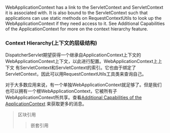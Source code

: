 WebApplicationContext has a link to the ServletContext and ServletContext it is associated with.
It is also bound to the ServletContext such that applications can use static methods on
RequestContextUtils to look up the WebApplicationContext if they need access to it.
 See Additional Capabilities of the ApplicationContext for more on the context hierarchy feature.

### Context Hierarchy(上下文的层级结构)

DispatcherServlet期望获得一个继承自ApplicationContext上下文的WebApplicationContext上下文，以此进行配置。WebApplicationContext上上下文
有ServletContext和ServletContext的索引。它也由于绑定了ServletContext，因此可以用RequestContextUtils工具类来查询自己。

对于大多数应用来说，有一个单独WebApplicationContext就足够了。但是我们也可以拥有一个根WebApplicationContext，它被所有子
WebApplicationContext所共享。查看[Additional Capabilities of the ApplicationContext](https://docs.spring.io/spring/docs/current/spring-framework-reference/core.html#context-introduction)
来获取更多的消息。

> 区块引用
>> 嵌套引用
